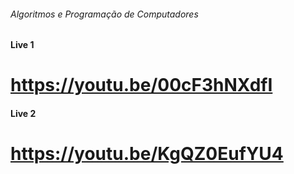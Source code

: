 ###### Algoritmos e Programação de Computadores
#### Live 1
## 
# https://youtu.be/00cF3hNXdfI
#### Live 2
## 
# https://youtu.be/KgQZ0EufYU4
